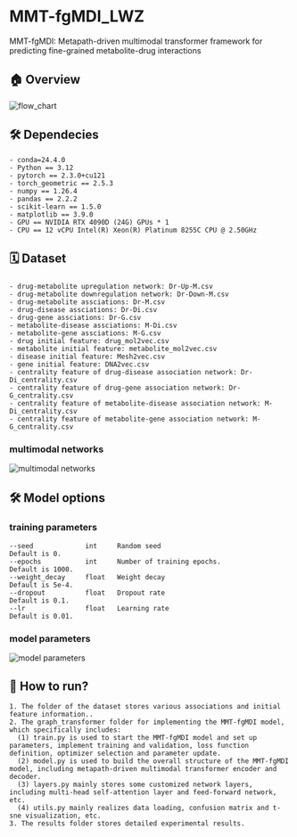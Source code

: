 # MMT-fgMDI_LWZ
MMT-fgMDI: Metapath-driven multimodal transformer framework for predicting fine-grained metabolite-drug interactions

## 🏠 Overview
![flow_chart](https://github.com/user-attachments/assets/4afa488c-047b-495a-a41e-9d4ecd7b9f20)

## 🛠️ Dependecies
```
- conda=24.4.0
- Python == 3.12
- pytorch == 2.3.0+cu121
- torch_geometric == 2.5.3
- numpy == 1.26.4
- pandas == 2.2.2
- scikit-learn == 1.5.0
- matplotlib == 3.9.0
- GPU == NVIDIA RTX 4090D (24G) GPUs * 1
- CPU == 12 vCPU Intel(R) Xeon(R) Platinum 8255C CPU @ 2.50GHz
```

## 🗓️ Dataset
###  
```
- drug-metabolite upregulation network: Dr-Up-M.csv
- drug-metabolite downregulation network: Dr-Down-M.csv
- drug-metabolite assciations: Dr-M.csv
- drug-disease assciations: Dr-Di.csv
- drug-gene assciations: Dr-G.csv
- metabolite-disease assciations: M-Di.csv
- metabolite-gene assciations: M-G.csv
- drug initial feature: drug_mol2vec.csv
- metabolite initial feature: metabolite_mol2vec.csv
- disease initial feature: Mesh2vec.csv
- gene initial feature: DNA2vec.csv
- centrality feature of drug-disease association network: Dr-Di_centrality.csv
- centrality feature of drug-gene association network: Dr-G_centrality.csv
- centrality feature of metabolite-disease association network: M-Di_centrality.csv
- centrality feature of metabolite-gene association network: M-G_centrality.csv

```
###   multimodal networks 
![multimodal networks](https://github.com/user-attachments/assets/dce6e7f4-2a73-4e7f-bd90-da7614eba192)



## 🛠️ Model options
###  training parameters
```
--seed             int     Random seed                                Default is 0.
--epochs           int     Number of training epochs.                 Default is 1000.
--weight_decay     float   Weight decay                               Default is 5e-4.
--dropout          float   Dropout rate                               Default is 0.1.
--lr               float   Learning rate                              Default is 0.01.
```

###  model parameters

![model parameters](https://github.com/user-attachments/assets/52188fe0-3940-42fa-aa63-884b47e1c489)



## 🎯 How to run?
```
1. The folder of the dataset stores various associations and initial feature information..
2. The graph_transformer folder for implementing the MMT-fgMDI model, which specifically includes:
  (1) train.py is used to start the MMT-fgMDI model and set up parameters, implement training and validation, loss function definition, optimizer selection and parameter update.
  (2) model.py is used to build the overall structure of the MMT-fgMDI model, including metapath-driven multimodal transformer encoder and decoder.
  (3) layers.py mainly stores some customized network layers, including multi-head self-attention layer and feed-forward network, etc.
  (4) utils.py mainly realizes data loading, confusion matrix and t-sne visualization, etc.
3. The results folder stores detailed experimental results.
```
